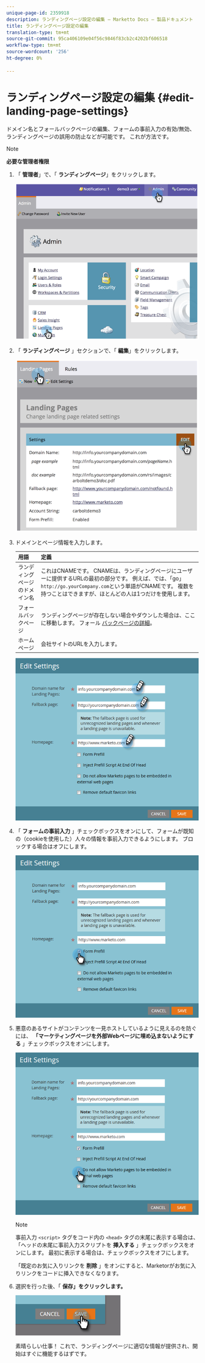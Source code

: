 ```yaml
---
unique-page-id: 2359918
description: ランディングページ設定の編集 — Marketto Docs — 製品ドキュメント
title: ランディングページ設定の編集
translation-type: tm+mt
source-git-commit: 95ca406109e04f56c9846f83cb2c4202bf606518
workflow-type: tm+mt
source-wordcount: '256'
ht-degree: 0%

---
```



# ランディングページ設定の編集 {#edit-landing-page-settings}

ドメイン名とフォールバックページの編集、フォームの事前入力の有効/無効、ランディングページの誤用の防止などが可能です。 これが方法です。

>[!NOTE]
>
>**必要な管理者権限**

1. 「 **管理者**」で、「 **ランディングページ**」をクリックします。

   ![](assets/image2014-9-10-9-3a47-3a40.png)

1. 「 **ランディングページ** 」セクションで、「 **編集**」をクリックします。

   ![](assets/image2014-9-10-9-3a47-3a12.png)

1. ドメインとページ情報を入力します。

   | 用語 | 定義 |
   |---|---|
   | ランディングページのドメイン名 | これはCNAMEです。 CNAMEは、ランディングページにユーザーに提供するURLの最初の部分です。 例えば、では、「go」 `http://go.yourCompany.com`という単語がCNAMEです。 複数を持つことはできますが、ほとんどの人は1つだけを使用します。 |
   | フォールバックページ | ランディングページが存在しない場合やダウンした場合は、ここに移動します。 フォール [バックページの詳細](set-a-fallback-page.md)。 |
   | ホームページ | 会社サイトのURLを入力します。 |

   ![](assets/three.png)

1. 「 **フォームの事前入力** 」チェックボックスをオンにして、フォームが既知の（cookieを使用した）人々の情報を事前入力できるようにします。 ブロックする場合はオフにします。

   ![](assets/four.png)

1. 悪意のあるサイトがコンテンツを一見ホストしているように見えるのを防ぐには、 **「マーケティングページを外部Webページに埋め込まないようにする** 」チェックボックスをオンにします。

   ![](assets/five.png)

   >[!NOTE]
   >
   >事前入力 `<script>` タグをコード内の `<head>` タグの末尾に表示する場合は、「ヘッドの末尾に事前入力スクリプトを **挿入する** 」チェックボックスをオンにします。 最初に表示する場合は、チェックボックスをオフにします。
   >
   >「既定のお気に入りリンクを **削除** 」をオンにすると、Marketorがお気に入りリンクをコードに挿入できなくなります。

1. 選択を行った後、「 **保存」をクリックします。**

   ![](assets/six.png)

   素晴らしい仕事！ これで、ランディングページに適切な情報が提供され、開始はすぐに機能するはずです。

